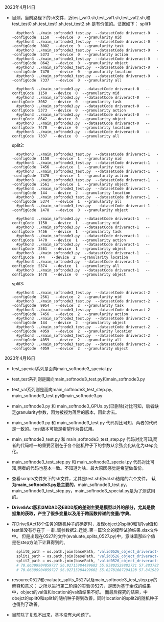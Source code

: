 2023年4月14日
- 目测，当前路径下的sh文件，近test_val0.sh,test_val1.sh,test_val2.sh,和test_test0.sh,test_test1.sh,test_test2.sh 是有价值的。证据如下：
  split1:
  ```
    #python3 ../main_softnode3_test.py  --datasetCode driveract-0   --configCode  1150   --device  0  --granularity mid
    #python3 ../main_softnode3_test.py  --datasetCode driveract-0   --configCode  3082   --device  0  --granularity task
    #python3 ../main_softnode3_test.py  --datasetCode driveract-0   --configCode  5373   --device  0  --granularity action
    #python3 ../main_softnode3_test.py  --datasetCode driveract-0   --configCode  8642   --device  0  --granularity object
    #python3 ../main_softnode3_test.py  --datasetCode driveract-0   --configCode  7470   --device  0  --granularity location
    #python3 ../main_softnode3_test.py  --datasetCode driveract-0   --configCode  7337   --device  0  --granularity all
    
    #python3 ../main_softnode3.py  --datasetCode driveract-0   --configCode  1150   --device  0  --granularity mid
    #python3 ../main_softnode3.py  --datasetCode driveract-0   --configCode  3082   --device  0  --granularity task
    #python3 ../main_softnode3.py  --datasetCode driveract-0   --configCode  5373   --device  0  --granularity action
    #python3 ../main_softnode3.py  --datasetCode driveract-0   --configCode  8642   --device  0  --granularity object
    #python3 ../main_softnode3.py  --datasetCode driveract-0   --configCode  7470   --device  0  --granularity location
    #python3 ../main_softnode3.py  --datasetCode driveract-0   --configCode  7337   --device  0  --granularity all
  ```
  split2:
  ```
    #python3 ../main_softnode3_test.py  --datasetCode driveract-1   --configCode  1150   --device  1  --granularity mid
    #python3 ../main_softnode3_test.py  --datasetCode driveract-1   --configCode  7456   --device  1  --granularity task
    #python3 ../main_softnode3_test.py  --datasetCode driveract-1   --configCode  7470   --device  1  --granularity action
    #python3 ../main_softnode3_test.py  --datasetCode driveract-1   --configCode  2561   --device  1  --granularity object
    #python3 ../main_softnode3_test.py  --datasetCode driveract-1   --configCode  144   --device  2  --granularity location
    #python3 ../main_softnode3_test.py  --datasetCode driveract-1   --configCode  5374   --device  1  --granularity all
    #python3 ../main_softnode3_test.py  --datasetCode driveract-1   --configCode  1478   --device  0  --granularity object
  
    #python3 ../main_softnode3.py  --datasetCode driveract-1   --configCode  1150   --device  1  --granularity mid
    #python3 ../main_softnode3.py  --datasetCode driveract-1   --configCode  7456   --device  1  --granularity task
    #python3 ../main_softnode3.py  --datasetCode driveract-1   --configCode  7470   --device  1  --granularity action
    #python3 ../main_softnode3.py  --datasetCode driveract-1   --configCode  2561   --device  1  --granularity object
    #python3 ../main_softnode3.py  --datasetCode driveract-1   --configCode  144   --device  2  --granularity location
    #python3 ../main_softnode3.py  --datasetCode driveract-1   --configCode  5374   --device  1  --granularity all
    #python3 ../main_softnode3.py  --datasetCode driveract-1   --configCode  1478   --device  0  --granularity object
  ```
  split3:
  ```
    #python3 ../main_softnode3_test.py  --datasetCode driveract-2   --configCode  2561   --device  2  --granularity mid
    #python3 ../main_softnode3_test.py  --datasetCode driveract-2   --configCode  9954   --device  2  --granularity task
    #python3 ../main_softnode3_test.py  --datasetCode driveract-2   --configCode  7456   --device  2  --granularity action
    #python3 ../main_softnode3_test.py  --datasetCode driveract-2   --configCode  144   --device  2  --granularity object
    #python3 ../main_softnode3_test.py  --datasetCode driveract-2   --configCode  4059   --device  2  --granularity location
    #python3 ../main_softnode3_test.py  --datasetCode driveract-2   --configCode  4059   --device  2  --granularity all
    #python3 ../main_softnode3_test.py  --datasetCode driveract-2   --configCode  4059   --device  2  --granularity object
  ```

2023年4月16日  
- test_special系列是面向main_softnode3_special.py
- test_test系列则是面向main_softnode3_test.py和main_softnode3.py
- test_val系列则是面向main_softnode3_test_step.py、main_softnode3_test.py和main_softnode3.py
- main_softnode3.py 和 main_softnode3_GPUs.py(已删除)对比可知，后者缺乏granularity参数，因为被视为落后的版本，因此舍去。
- main_softnode3.py 和 main_softnode3_test.py 代码对比可知，两者的代码是一致的。test版本可能是希望作为尝试用。
- main_softnode3_test.py 和 main_softnode3_test_step.py 代码对比可知,两者的代码唯一的重要区别在于各个随机种子下的参数从余弦变化转化为step变化。
- main_softnode3_test_step.py 和 main_softnode3_special.py 代码对比可知,两者的代码也基本一致。不知道为啥、最大原因感觉是希望做备份。
- 查看scripts文件夹下的sh文件，尤其是test.sh和val.sh结尾的六个文件，
  **认为main_softnode3.py是主要的**，main_softnode3_test.py，main_softnode3_test_step.py，main_softnode3_special.py是为了测试用的。
- **Drive&Act版和3MDAD及EBDD版的差别主要是模型以外的部分，尤其是数据集的获取，产生了很多变量以及用于跨函数传递的变量/字典**。
- 在Drive&Act18个任务的随机种子的确定时，发现object的split0和1的val值和test值没有存在于 一审_调参数据2_迁徙_第一篇论文的模型试验结果.xlsx文件中。
  但是出现在0527的文件(evaluate_splits_0527.py)中，意味着那四个值是在step方法下计算得到的。
  ```python
    split0_path = os.path.join(basePath, "valid0526_object_driveract-0_144_data.npy")
    split1_path = os.path.join(basePath, "valid0526_object_driveract-1_144_data.npy")
    split2_path = os.path.join(basePath, "valid0526_object_driveract-2_4059_data.npy")
    # 70.06399904059727 56.92715984499602 55.95802529882721 57.883782453003185
    # 70.06399904059727 56.92715984499602 55.62781087294128 57.84198980144436
  ```
- resource0527和evaluate_splits_0527以及main_softnode3_test_step.py的解释和意义： 
  之所以进行第二阶段的实验(0527)，是因为基于余弦的结果中，object的val值和location的val值结果不好。 
  而最后探究的结果，中obejct的split0和split1的随机种子得到改善。同时location的split2的随机种子也得到了改善。
  
- 目前除了复现不出来，基本没有大问题了。
